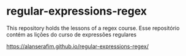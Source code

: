 # regular-expressions-regex
This repository holds the lessons of a regex course. Esse repositório contém as lições do curso de expressões regulares


https://alanserafim.github.io/regular-expressions-regex/
